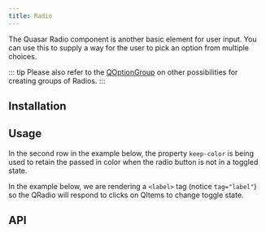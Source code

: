 ```yaml
---
title: Radio
---
```


The Quasar Radio component is another basic element for user input. You can use this to supply a way for the user to pick an option from multiple choices.

::: tip
Please also refer to the [QOptionGroup](/vue-components/option-group) on other possibilities for creating groups of Radios.
:::

## Installation
<doc-installation components="QRadio" />

## Usage
<doc-example title="Standard" file="QRadio/Standard" />

<doc-example title="Dense" file="QRadio/Dense" />

In the second row in the example below, the property `keep-color` is being used to retain the passed in color when the radio button is not in a toggled state.

<doc-example title="Coloring" file="QRadio/Coloring" />

<doc-example title="On Dark Background" file="QRadio/OnDarkBackground" dark />

<doc-example title="Label on Left Side" file="QRadio/LabelPosition" />

In the example below, we are rendering a `<label>` tag (notice `tag="label"`) so the QRadio will respond to clicks on QItems to change toggle state.

<doc-example title="In a List" file="QRadio/InaList" />

<doc-example title="Disable" file="QRadio/Disable" />

## API
<doc-api file="QRadio" />
